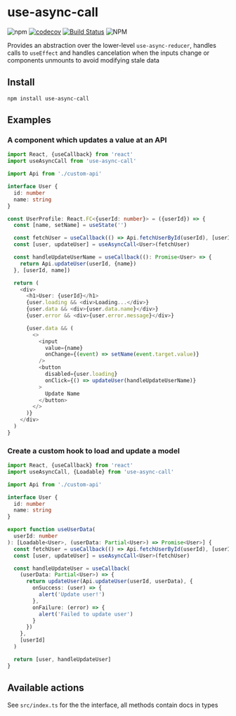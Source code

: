 # use-async-call

![npm](https://img.shields.io/npm/v/use-async-call.svg)
[![codecov](https://codecov.io/gh/azmenak/use-async-call/branch/master/graph/badge.svg)](https://codecov.io/gh/azmenak/use-async-call)
[![Build Status](https://travis-ci.org/azmenak/use-async-call.svg?branch=master)](https://travis-ci.org/azmenak/use-async-call)
![NPM](https://img.shields.io/npm/l/use-async-reducer.svg)

Provides an abstraction over the lower-level `use-async-reducer`, handles calls to `useEffect` and handles cancelation when the inputs change or components unmounts to avoid modifying stale data

## Install

```
npm install use-async-call
```

## Examples

### A component which updates a value at an API

```ts
import React, {useCallback} from 'react'
import useAsyncCall from 'use-async-call'

import Api from './custom-api'

interface User {
  id: number
  name: string
}

const UserProfile: React.FC<{userId: number}> = ({userId}) => {
  const [name, setName] = useState('')

  const fetchUser = useCallback(() => Api.fetchUserById(userId), [userId])
  const [user, updateUser] = useAsyncCall<User>(fetchUser)

  const handleUpdateUserName = useCallback((): Promise<User> => {
    return Api.updateUser(userId, {name})
  }, [userId, name])

  return (
    <div>
      <h1>User: {userId}</h1>
      {user.loading && <div>Loading...</div>}
      {user.data && <div>{user.data.name}</div>}
      {user.error && <div>{user.error.message}</div>}

      {user.data && (
        <>
          <input
            value={name}
            onChange={(event) => setName(event.target.value)}
          />
          <button
            disabled={user.loading}
            onClick={() => updateUser(handleUpdateUserName)}
          >
            Update Name
          </button>
        </>
      )}
    </div>
  )
}
```

### Create a custom hook to load and update a model

```ts
import React, {useCallback} from 'react'
import useAsyncCall, {Loadable} from 'use-async-call'

import Api from './custom-api'

interface User {
  id: number
  name: string
}

export function useUserData(
  userId: number
): [Loadable<User>, (userData: Partial<User>) => Promise<User>] {
  const fetchUser = useCallback(() => Api.fetchUserById(userId), [userId])
  const [user, updateUser] = useAsyncCall<User>(fetchUser)

  const handleUpdateUser = useCallback(
    (userData: Partial<User>) => {
      return updateUser(Api.updateUser(userId, userData), {
        onSuccess: (user) => {
          alert('Update user!')
        },
        onFailure: (error) => {
          alert('Failed to update user')
        }
      })
    },
    [userId]
  )

  return [user, handleUpdateUser]
}
```

## Available actions

See `src/index.ts` for the the interface, all methods contain docs in types
